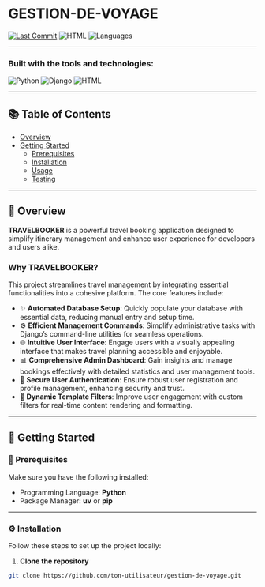 # GESTION-DE-VOYAGE


[![Last Commit](https://img.shields.io/github/last-commit/ton-utilisateur/gestion-de-voyage)](https://github.com/ton-utilisateur/gestion-de-voyage/commits)
![HTML](https://img.shields.io/badge/html-67.2%25-blue)
![Languages](https://img.shields.io/github/languages/count/ton-utilisateur/gestion-de-voyage)

---

### Built with the tools and technologies:
![Python](https://img.shields.io/badge/-Python-3776AB?style=for-the-badge&logo=python&logoColor=white)
![Django](https://img.shields.io/badge/-Django-092E20?style=for-the-badge&logo=django)
![HTML](https://img.shields.io/badge/-HTML-E34F26?style=for-the-badge&logo=html5)

---

## 📚 Table of Contents

- [Overview](#overview)
- [Getting Started](#getting-started)
  - [Prerequisites](#prerequisites)
  - [Installation](#installation)
  - [Usage](#usage)
  - [Testing](#testing)

---

## 📖 Overview

**TRAVELBOOKER** is a powerful travel booking application designed to simplify itinerary management and enhance user experience for developers and users alike.

### Why TRAVELBOOKER?

This project streamlines travel management by integrating essential functionalities into a cohesive platform. The core features include:

- ✨ **Automated Database Setup**: Quickly populate your database with essential data, reducing manual entry and setup time.
- ⚙️ **Efficient Management Commands**: Simplify administrative tasks with Django’s command-line utilities for seamless operations.
- 🌐 **Intuitive User Interface**: Engage users with a visually appealing interface that makes travel planning accessible and enjoyable.
- 📊 **Comprehensive Admin Dashboard**: Gain insights and manage bookings effectively with detailed statistics and user management tools.
- 🔐 **Secure User Authentication**: Ensure robust user registration and profile management, enhancing security and trust.
- 🧩 **Dynamic Template Filters**: Improve user engagement with custom filters for real-time content rendering and formatting.

---

## 🚀 Getting Started

### 🧰 Prerequisites

Make sure you have the following installed:

- Programming Language: **Python**
- Package Manager: **uv** or **pip**

---

### ⚙️ Installation

Follow these steps to set up the project locally:

1. **Clone the repository**

```bash
git clone https://github.com/ton-utilisateur/gestion-de-voyage.git
